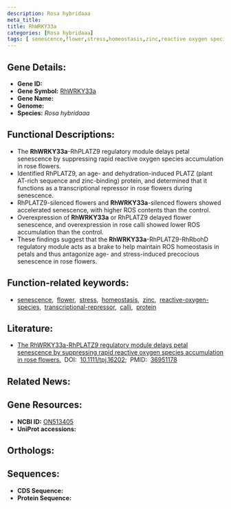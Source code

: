 ```yaml
---
description: Rosa hybridaaa
meta_title:
title: RhWRKY33a
categories: [Rosa hybridaaa]
tags: [ senescence,flower,stress,homeostasis,zinc,reactive oxygen species,transcriptional repressor,calli,protein ]
---
```


## Gene Details:
- **Gene ID:** []()
- **Gene Symbol:** <u>RhWRKY33a</u>
- **Gene Name:** 
- **Genome:** []()
- **Species:** *Rosa hybridaaa*

## Functional Descriptions:
   - The **RhWRKY33a**-RhPLATZ9 regulatory module delays petal senescence by suppressing rapid reactive oxygen species accumulation in rose flowers.
   - Identified RhPLATZ9, an age- and dehydration-induced PLATZ (plant AT-rich sequence and zinc-binding) protein, and determined that it functions as a transcriptional repressor in rose flowers during senescence.
   - RhPLATZ9-silenced flowers and **RhWRKY33a**-silenced flowers showed accelerated senescence, with higher ROS contents than the control.
   - Overexpression of **RhWRKY33a** or RhPLATZ9 delayed flower senescence, and overexpression in rose calli showed lower ROS accumulation than the control.
   - These findings suggest that the **RhWRKY33a**-RhPLATZ9-RhRbohD regulatory module acts as a brake to help maintain ROS homeostasis in petals and thus antagonize age- and stress-induced precocious senescence in rose flowers.

## Function-related keywords:
   - [senescence](/tags/senescence/),&nbsp;&nbsp;[flower](/tags/flower/),&nbsp;&nbsp;[stress](/tags/stress/),&nbsp;&nbsp;[homeostasis](/tags/homeostasis/),&nbsp;&nbsp;[zinc](/tags/zinc/),&nbsp;&nbsp;[reactive-oxygen-species](/tags/reactive-oxygen-species/),&nbsp;&nbsp;[transcriptional-repressor](/tags/transcriptional-repressor/),&nbsp;&nbsp;[calli](/tags/calli/),&nbsp;&nbsp;[protein](/tags/protein/)

## Literature:
   - [The RhWRKY33a-RhPLATZ9 regulatory module delays petal senescence by suppressing rapid reactive oxygen species accumulation in rose flowers.](https://doi.org/10.1111/tpj.16202)&nbsp;&nbsp;DOI:&nbsp;&nbsp;[10.1111/tpj.16202](https://doi.org/10.1111/tpj.16202);&nbsp;&nbsp;PMID:&nbsp;&nbsp;[36951178](https://pubmed.ncbi.nlm.nih.gov/36951178/)

## Related News:

## Gene Resources:
- **NCBI ID:**  [ON513405](https://www.ncbi.nlm.nih.gov/gene/?term=ON513405)
- **UniProt accessions:**  [](https://www.uniprot.org/uniprotkb//entry)

## Orthologs:

## Sequences:
- **CDS Sequence:**
- **Protein Sequence:**
